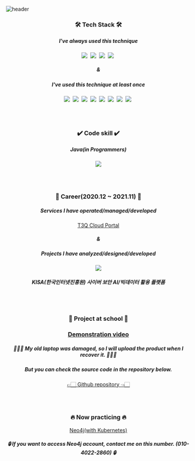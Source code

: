 ![header](https://capsule-render.vercel.app/api?type=waving&color=a81&height=250&section=header&text=Jaeyoon&fontSize=70&animation=twinkling&fontColor=fff&fontAlign=75&fontAlignY=40)

<h3 align="center">🛠 Tech Stack 🛠</h3>

<h5 align="center"> I've always used this technique </h5>

<p align="center">
  <img src="https://img.shields.io/badge/Java-orange?style=flat-square&logo=Java&logoColor=white"/>&nbsp;
  <img src="https://img.shields.io/badge/Python-yellow?style=flat-square&logo=Python&logoColor=white"/>&nbsp;
  <img src="https://img.shields.io/badge/Mysql-green?style=flat-square&logo=MySql&logoColor=white"/>&nbsp;
  <img src="https://img.shields.io/badge/Kubernetes-blue?style=flat-square&logo=K8s&logoColor=white"/>&nbsp;
</p>
<h5 align="center"> & </h5>
<h5 align="center"> I've used this technique at least once </h5>

<p align="center">
  <img src="https://img.shields.io/badge/R-blue?style=flat-square&logo=R&logoColor=white"/>&nbsp;
  <img src="https://img.shields.io/badge/Neo4j-orange?style=flat-square&logo=Neo4j&logoColor=white"/>&nbsp;
  <img src="https://img.shields.io/badge/React-blue?style=flat-square&logo=React&logoColor=white"/>&nbsp;
  <img src="https://img.shields.io/badge/Oracle-orange?style=flat-square&logo=Oracle&logoColor=white"/>&nbsp;
  <img src="https://img.shields.io/badge/NodeJS-green?style=flat-square&logo=Node.js&logoColor=white"/>&nbsp;
  <img src="https://img.shields.io/badge/SpringBoot-6DB33F?style=flat-square&logo=Spring&logoColor=white"/>&nbsp;
  <img src="https://img.shields.io/badge/Javascript-yellow?style=flat-square&logo=Javascript&logoColor=white"/>&nbsp;
  <img src="https://img.shields.io/badge/css-informational?style=flat-square&logo=Css3&logoColor=white"/>&nbsp;
</p>
<br>
<br>

<h3 align="center">✔️ Code skill ✔️</h3>
<h5 align="center">Java(in Programmers)</h5>
<p align="center">
<img align='center' src="https://programmers.co.kr/assets/img-badge-skill-3-e110d29a3498848f3d3f44096c3bf8ee6c42f468ba6323a595d8497bab46e17a.png">
</p>
<br>
<br>

<h3 align="center">📜 Career(2020.12 ~ 2021.11) 📜</h3>
<h5 align="center"> Services I have operated/managed/developed </h5>
<p align="center"><a target="_blank" href="http://cp.t3q.ai/">T3Q Cloud Portal</a></p>
<h5 align="center"> & </h5>
<h5 align="center"> Projects I have analyzed/designed/developed </h5>
<p align="center">
<img align="center" src="https://user-images.githubusercontent.com/53182085/145571721-b2a5e8a2-ebc0-4d39-be41-feaf953256b3.png">
</p>
<h5 align="center"> KISA(한국인터넷진흥원) 사이버 보안 AI/빅데이터 활용 플랫폼 </h5>
<br>
<br>

<h3 align="center">🙌 Project at school 🙌<h3>
<p align="center"><a target="_blank" href="https://www.youtube.com/watch?v=BfH3vozWyUE">Demonstration video
</a></p>
<h5 align="center">🙇🏽‍♂️ My old laptop was damaged, so I will upload the product when I recover it. 🙇🏽‍♂️</h5>
<h5 align="center"> But you can check the source code in the repository below. </h5>
<p align="center"><a target="_blank" href="https://github.com/bslovingu/2ndGradePRJ">👉🏻 Github repository 👈🏻
</a></p>
<br>
<br>

<h3 align="center">🔥 Now practicing 🔥</h3>
<p align="center"><a target="_blank" href="http://133.186.210.21:31747/browser/">Neo4j(with Kubernetes)</a></p>
<h5 align="center">🔒 If you want to access Neo4j account, contact me on this number. (010-4022-2860) 🔒</h5>
<br>
<br>
